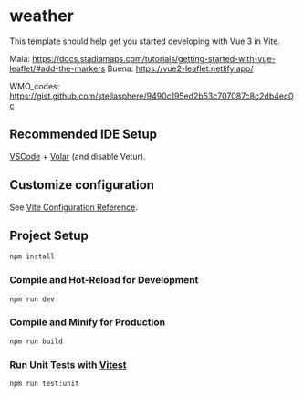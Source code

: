 # weather

This template should help get you started developing with Vue 3 in Vite.

Mala:
https://docs.stadiamaps.com/tutorials/getting-started-with-vue-leaflet/#add-the-markers
Buena:
https://vue2-leaflet.netlify.app/

WMO_codes:
https://gist.github.com/stellasphere/9490c195ed2b53c707087c8c2db4ec0c
## Recommended IDE Setup

[VSCode](https://code.visualstudio.com/) + [Volar](https://marketplace.visualstudio.com/items?itemName=Vue.volar) (and disable Vetur).

## Customize configuration

See [Vite Configuration Reference](https://vite.dev/config/).

## Project Setup

```sh
npm install
```

### Compile and Hot-Reload for Development

```sh
npm run dev
```

### Compile and Minify for Production

```sh
npm run build
```

### Run Unit Tests with [Vitest](https://vitest.dev/)

```sh
npm run test:unit
```
